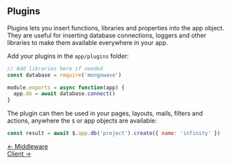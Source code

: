 ## Plugins

Plugins lets you insert functions, libraries and properties into the app object. They are useful for inserting database connections, loggers and other libraries to make them available everywhere in your app.

Add your plugins in the `app/plugins` folder:
```js
// Add libraries here if needed
const database = require('mongowave')

module.exports = async function(app) {
  app.db = await database.connect()
}
```

The plugin can then be used in your pages, layouts, mails, filters and actions, anywhere the `$` or app objects are available:
```js
const result = await $.app.db('project').create({ name: 'infinity' })
```

<div class="nav">
  <div><a href="/doc/middleware.html">&larr; Middleware</a></div>
  <div><a href="/doc/client.html">Client &rarr;</a></div>
</div>
